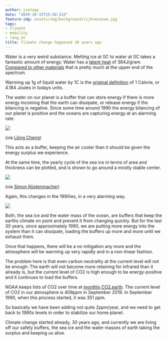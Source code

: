 ```yaml
---
author: isotopp
date: "2019-10-15T15:58:31Z"
feature-img: assets/img/background/rijksmuseum.jpg
tags:
- climate
- mobility
- lang_en
title: Climate change happened 30 years ago
---
```

Water is a very weird substance. Melting ice at 0C to water at
0C takes a fantastic amount of energy: Water has a [latent
heat](https://en.wikipedia.org/wiki/Latent_heat) of 384J/gram.
[Compared to other materials](https://www.engineeringtoolbox.com/latent-heat-melting-solids-d_96.html)
that is pretty much at the upper end of the spectrum.

Warming up 1g of liquid water by 1C is the [original
definition](https://www.britannica.com/science/calorie) of 1
Calorie, or 4.184 Joules in todays units.

The water on our planet is a buffer that can store energy if
there is more energy incoming that the earth can dissipate, or
release energy if the bilancing is negative. Since some time
around 1990 the energy bilancing of our planet is positive and
the oceans are capturing energy at an alarming rate:

![](/uploads/climate-ocean.jpg)

(via [Lijing Cheng](//twitter.com/Lijing_Cheng/status/1183429014033092609))

This acts as a buffer, keeping the air cooler than it should be given the
energy surplus we experience.

At the same time, the yearly cycle of the sea ice in terms of area and
thickness can be plotted, and is shown to go around a mostly stable center.

![](/uploads/climate-ice1.jpg)

(via [Simon Küstenmacher](https://twitter.com/simongerman600/status/1183474084694429696
))

Again, this changes in the 1990ies, in a very alarming way.

![](/uploads/climate-ice2.jpg)

Both, the sea ice and the water mass of the ocean, are buffers that keep the
earths climate on point and prevent it from changing quickly. But for the
last 30 years, since approximately 1990, we are putting more energy into the
system than it can dissipate, loading the buffers up more and more until we
exhaust them.

Once that happens, there will be a no mitigation any more and the atmosphere
will be warming up very rapidly and in a non-linear fashion.

The problem here is that even carbon neutrality at the current level will
not be enough: The earth will not become more retaining for infrared than it
already is, but the current level of CO2 is high enough to be
energy-positive and it continues to load the buffers.

NOAA keeps lists of CO2 over time at [monthly CO2.earth](https://www.co2.earth/monthly-co2).
The current level of CO2 in our atmosphere is 408ppm in September 2019. In
September 1990, when this process started, it was 351 ppm.

So basically we have been adding not quite 2ppm/year, and we need to get
back to 1990s levels in order to stabilize our home planet.

Climate change started already, 30 years ago, and currently we are living
off our safety buffers, the sea ice and the water masses of earth taking the
surplus and keeping us alive.
